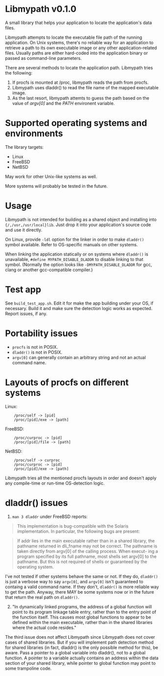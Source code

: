 # Libmypath v0.1.0

A small library that helps your application to locate the application's data files.

Libmypath attempts to locate the executable file path of the running application. On Unix systems, there's no reliable way for an application to retrieve a path to its own executable image or any other application-related files. Usually paths are either hard-coded into the application binary or passed as command-line parameters.

There are several methods to locate the application path. Libmypath tries the following:

1. If procfs is mounted at /proc, libmypath reads the path from procfs.
2. Libmypath uses dladdr() to read the file name of the mapped executable image.
3. As the last resort, libmypath attemts to guess the path based on the value of *argv\[0\]* and the *PATH* environent variable.

# Supported operating systems and environments

The library targets:

* Linux
* FreeBSD
* NetBSD

May work for other Unix-like systems as well.

More systems will probably be tested in the future.

# Usage

Libmypath is not intended for building as a shared object and installing into `{/,/usr,/usr/local}lib`. Just drop it into your application's source code and use it directly.

On Linux, provide `-ldl` option for the linker in order to make `dladdr()` symbol available. Refer to OS-specific manuals on other systems.

When linking the application statically or on systems where `dladdr()` is unavailable, `#define MYPATH_DISABLE_DLADDR` to disable linking to that symbol. (Normally the option looks like `-DMYPATH_DISABLE_DLADDR` for gcc, clang or another gcc-compatible compiler.)

# Test app

See `build_test_app.sh`. Edit it for make the app building under your OS, if necessary. Build it and make sure the detection logic works as expected. Report issues, if any.

# Portability issues

* `procfs` is not in POSIX.
* `dladdr()` is not in POSIX.
* `argv[0]` can generally contain an arbitrary string and not an actual command name.

# Layouts of procfs on different systems

Linux:

```
    /proc/self -> [pid]
    /proc/[pid]/exe -> [path]
```

FreeBSD:

```
    /proc/curproc -> [pid]
    /proc/[pid]/file -> [path]
```

NetBSD:

```
    /proc/self -> curproc
    /proc/curproc -> [pid]
    /proc/[pid]/exe -> [path]
```

Libmypath tries all the mentioned procfs layouts in order and doesn't apply any compile-time or run-time OS-detection logic.

# dladdr() issues

1. `man 3 dladdr` under FreeBSD reports:

> This implementation is bug-compatible with the Solaris implementation.
> In particular, the following bugs are present:

> If addr lies in the main executable rather than in a shared library,
> the pathname returned in dli_fname may not be correct.  The pathname
> is taken directly from argv\[0\] of the calling process.  When execut-
> ing a program specified by its full pathname, most shells set argv\[0\]
> to the pathname.  But this is not required of shells or guaranteed by
> the operating system.

I've not tested if other systems behave the same or not. If they do, `dladdr()` is just a verbose way to say `argv[0]`, and `argv[0]` isn't guaranteed to containg a valid command name. If they don't, `dladdr()` is more reliable way to get the path. Anyway, there MAY be some systems now or in the future that return the real path on `dladdr()`.

2. "In dynamically linked programs, the address of a global function will point to its program linkage table entry, rather than to the entry point of the function itself. This causes most global functions to appear to be defined within the main executable, rather than in the shared libraries where the actual code resides."

The third issue does not affect Libmypath since Libmypath does not cover cases of shared libraries. But if you will implement path detection method for shared libraries (in fact, dladdr() is the only possible method for this), be aware. Pass a pointer to a global variable into dladdr(), not to a global function. A pointer to a variable actually contains an address within the data section of your shared library, while pointer to global function may point to some trampoline code.

